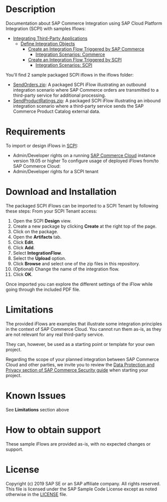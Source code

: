 # Description
Documentation about SAP Commerce Integration using SAP Cloud Platform Integration (SCPI) with samples Iflows:

-   [Integrating Third-Party Applications](Integrating_Third-Party_Applications.md)
    -   [Define Integration Objects](Define_Integration_Objects.md)
        -   [Create an Integration Flow Triggered by SAP Commerce](Create_an_Integration_Flow_Triggered_by_SAP_Commerce.md)
            -   [Integration Scenarios: Commerce](Integration_Scenarios_Commerce.md)
        -   [Create an Integration Flow Triggered by SCPI](Create_an_Integration_Flow_Triggered_by_SCPI.md)
            -   [Integration Scenarios: SCPI](Integration_Scenarios_SCPI.md)


You'll find 2 sample packaged SCPI iflows in the iflows folder:
* [SendOrders.zip](iflows/SendOrders.zip): A packaged SCPI iFlow illustrating an outbound integration scenario where SAP Commerce orders are transmitted to a third-party service for additional processing.
* [SendProductRatings.zip](iflows/SendProductRatings.zip): A packaged SCPI iFlow illustrating an inbound integration scenario where a third-party service sends the SAP Commerce Product Catalog external data.

# Requirements
To import or design iFlows in [SCPI](https://help.sap.com/viewer/product/CLOUD_INTEGRATION):
* Admin/Developer rights on a running [SAP Commerce Cloud](https://help.sap.com/viewer/product/SAP_COMMERCE_CLOUD_PUBLIC_CLOUD) instance version 19.05 or higher
To configure usage of deployed iFlows from/to SAP Commerce Cloud:
* Admin/Developer rights for a SCPI tenant
# Download and Installation
The packaged SCPI iFlows can be imported to a SCPI Tenant by following these steps:
From your SCPI Tenant access:
1. Open the SCPI **Design** view.
2. Create a new package by clicking **Create** at the right top of the page.
3. Click on the package.
4. Open the **Artifacts** tab.
5. Click **Edit**.
6. Click **Add**.
7. Select **IntegrationFlow**.
8. Select the **Upload** option. 
9. Click **Browse** and select one of the zip files in this repository.
10. (Optional) Change the name of the integration flow.
11. Click **OK**.

Once imported you can explore the different settings of the iFlow while going through the included PDF file.

# Limitations
The provided iFlows are examples that illustrate some integration principles in the context of SAP Commerce Cloud. You cannot run them as-is, as they are not relevant for any real third-party service.

They can, however, be used as a starting point or template for your own project.

Regarding the scope of your planned integration between SAP Commerce Cloud and other parties, we invite you to review the [Data Protection and Privacy section of SAP Commerce Security guide](https://help.sap.com/viewer/9433604f14ac4ed98908c6d4e7d8c1cc/1905/en-US/eff17b4180504a7d93134aa1d7c47a47.html) when starting your project.
# Known Issues
See **Limitations** section above
# How to obtain support
These sample iFlows are provided as-is, with no expected changes or support.
# License
Copyright (c) 2019 SAP SE or an SAP affiliate company. All rights reserved.
This file is licensed under the SAP Sample Code License except as noted otherwise in the [LICENSE](LICENSE) file.

